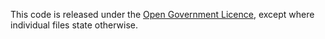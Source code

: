 This code is released under the [Open Government Licence](http://www.nationalarchives.gov.uk/doc/open-government-licence/version/1/open-government-licence.htm), except where individual files state otherwise.
